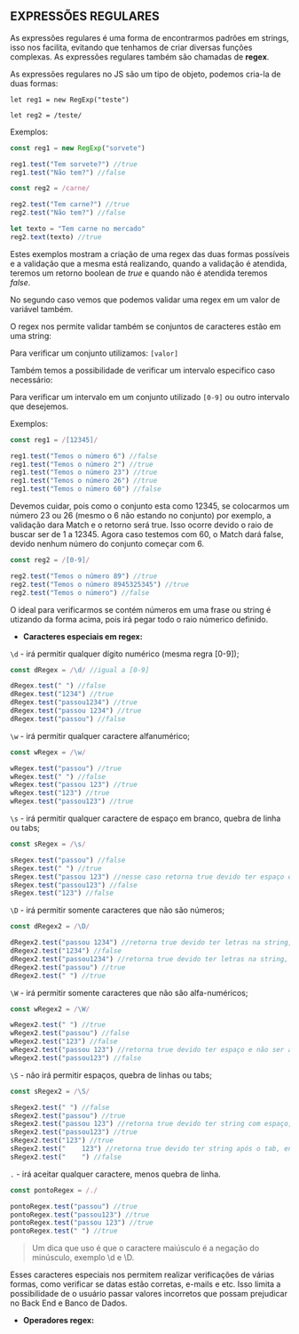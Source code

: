 ## EXPRESSÕES REGULARES

As expressões regulares é uma forma de encontrarmos padrões em strings, isso nos facilita, evitando que tenhamos de criar diversas funções complexas.
As expressões regulares também são chamadas de **regex**.

As expressões regulares no JS são um tipo de objeto, podemos cria-la de duas formas:

`let reg1 = new RegExp("teste")`

`let reg2 = /teste/`

Exemplos:
```javascript
const reg1 = new RegExp("sorvete")

reg1.test("Tem sorvete?") //true
reg1.test("Não tem?") //false
```

```javascript
const reg2 = /carne/

reg2.test("Tem carne?") //true
reg2.test("Não tem?") //false

let texto = "Tem carne no mercado"
reg2.text(texto) //true
```

Estes exemplos mostram a criação de uma regex das duas formas possíveis e a validação que a mesma está realizando, quando a validação é atendida, teremos um retorno boolean de *true* e quando não é atendida teremos *false*.

No segundo caso vemos que podemos validar uma regex em um valor de variável também.

O regex nos permite validar também se conjuntos de caracteres estão em uma string:

Para verificar um conjunto utilizamos: `[valor]`

Também temos a possibilidade de verificar um intervalo especifico caso necessário:

Para verificar um intervalo em um conjunto utilizado `[0-9]` ou outro intervalo que desejemos.

Exemplos:
```javascript
const reg1 = /[12345]/

reg1.test("Temos o número 6") //false
reg1.test("Temos o número 2") //true
reg1.test("Temos o número 23") //true
reg1.test("Temos o número 26") //true
reg1.test("Temos o número 60") //false
```

Devemos cuidar, pois como o conjunto esta como 12345, se colocarmos um número 23 ou 26 (mesmo o 6 não estando no conjunto) por exemplo, a validação dara Match e o retorno será true. Isso ocorre devido o raio de buscar ser de 1 a 12345.
Agora caso testemos com 60, o Match dará false, devido nenhum número do conjunto começar com 6.

```javascript
const reg2 = /[0-9]/

reg2.test("Temos o número 89") //true
reg2.test("Temos o número 8945325345") //true
reg2.test("Temos o número") //false
```

O ideal para verificarmos se contém números em uma frase ou string é utizando da forma acima, pois irá pegar todo o raio númerico definido.

- **Caracteres especiais em regex:**

`\d` - irá permitir qualquer dígito numérico (mesma regra [0-9]);
```javascript
const dRegex = /\d/ //igual a [0-9]

dRegex.test(" ") //false
dRegex.test("1234") //true
dRegex.test("passou1234") //true
dRegex.test("passou 1234") //true
dRegex.test("passou") //false
```

`\w` - irá permitir qualquer caractere alfanumérico;
```javascript
const wRegex = /\w/

wRegex.test("passou") //true
wRegex.test(" ") //false
wRegex.test("passou 123") //true
wRegex.test("123") //true
wRegex.test("passou123") //true
```

`\s` - irá permitir qualquer caractere de espaço em branco, quebra de linha ou tabs;
```javascript
const sRegex = /\s/

sRegex.test("passou") //false
sRegex.test(" ") //true
sRegex.test("passou 123") //nesse caso retorna true devido ter espaço entre a string
sRegex.test("passou123") //false
sRegex.test("123") //false
```

`\D` - irá permitir somente caracteres que não são números;
```javascript
const dRegex2 = /\D/

dRegex2.test("passou 1234") //retorna true devido ter letras na string, então a validação de não ser número é ignorada
dRegex2.test("1234") //false
dRegex2.test("passou1234") //retorna true devido ter letras na string, então a validação de não ser número é ignorada
dRegex2.test("passou") //true
dRegex2.test(" ") //true
```

`\W` - irá permitir somente caracteres que não são alfa-numéricos;
```javascript
const wRegex2 = /\W/

wRegex2.test(" ") //true
wRegex2.test("passou") //false
wRegex2.test("123") //false
wRegex2.test("passou 123") //retorna true devido ter espaço e não ser alfa-numérico, ignorando o restando da validação
wRegex2.test("passou123") //false
```

`\S` - não irá permitir espaços, quebra de linhas ou tabs;
```javascript
const sRegex2 = /\S/

sRegex2.test(" ") //false
sRegex2.test("passou") //true
sRegex2.test("passou 123") //retorna true devido ter string com espaço, então ignora a validação
sRegex2.test("passou123") //true
sRegex2.test("123") //true
sRegex2.test("    123") //retorna true devido ter string após o tab, então ignora a validação
sRegex2.test("    ") //false
```

`.` - irá aceitar qualquer caractere, menos quebra de linha.
```javascript
const pontoRegex = /./

pontoRegex.test("passou") //true
pontoRegex.test("passou123") //true
pontoRegex.test("passou 123") //true
pontoRegex.test(" ") //true
```

> Um dica que uso é que o caractere maiúsculo é a negação do minúsculo, exemplo \d e \D.

Esses caracteres especiais nos permitem realizar verificações de várias formas, como verificar se datas estão corretas, e-mails e etc.
Isso limita a possibilidade de o usuário passar valores incorretos que possam prejudicar no Back End e Banco de Dados.

- **Operadores regex:**
